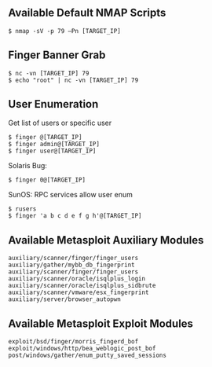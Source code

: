 ## Available Default NMAP Scripts 

    $ nmap -sV -p 79 –Pn [TARGET_IP] 

## Finger Banner Grab 

    $ nc -vn [TARGET_IP] 79
    $ echo "root" | nc -vn [TARGET_IP] 79

## User Enumeration 
Get list of users or specific user

    $ finger @[TARGET_IP]
    $ finger admin@[TARGET_IP]
    $ finger user@[TARGET_IP]

Solaris Bug: 

    $ finger 0@[TARGET_IP] 

SunOS: RPC services allow user enum 

    $ rusers
    $ finger 'a b c d e f g h'@[TARGET_IP]  

## Available Metasploit Auxiliary Modules

    auxiliary/scanner/finger/finger_users
    auxiliary/gather/mybb_db_fingerprint
    auxiliary/scanner/finger/finger_users
    auxiliary/scanner/oracle/isqlplus_login
    auxiliary/scanner/oracle/isqlplus_sidbrute
    auxiliary/scanner/vmware/esx_fingerprint
    auxiliary/server/browser_autopwn 

## Available Metasploit Exploit Modules

    exploit/bsd/finger/morris_fingerd_bof
    exploit/windows/http/bea_weblogic_post_bof
    post/windows/gather/enum_putty_saved_sessions
